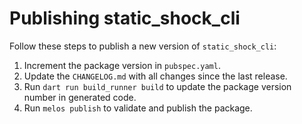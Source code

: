 # Publishing static_shock_cli
Follow these steps to publish a new version of `static_shock_cli`:

 1. Increment the package version in `pubspec.yaml`.
 2. Update the `CHANGELOG.md` with all changes since the last release.
 3. Run `dart run build_runner build` to update the package version number in generated code.
 4. Run `melos publish` to validate and publish the package.
